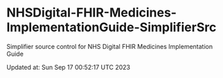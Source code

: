 # NHSDigital-FHIR-Medicines-ImplementationGuide-SimplifierSrc  
Simplifier source control for NHS Digital FHIR Medicines Implementation Guide  


Updated at: Sun Sep 17 00:52:17 UTC 2023
